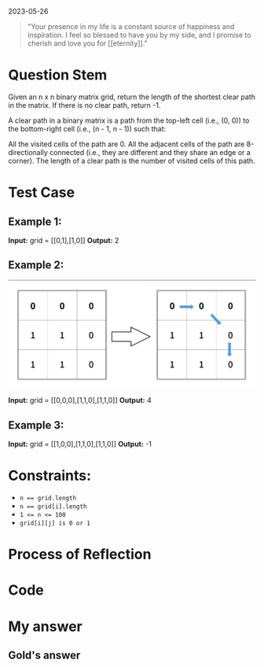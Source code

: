 2023-05-26 
>"Your presence in my life is a constant source of happiness and inspiration. I feel so blessed to have you by my side, and I promise to cherish and love you for [[eternity]]."
# Question Stem
Given an n x n binary matrix grid, return the length of the shortest clear path in the matrix. If there is no clear path, return -1.

A clear path in a binary matrix is a path from the top-left cell (i.e., (0, 0)) to the bottom-right cell (i.e., (n - 1, n - 1)) such that:

All the visited cells of the path are 0.
All the adjacent cells of the path are 8-directionally connected (i.e., they are different and they share an edge or a corner).
The length of a clear path is the number of visited cells of this path.






# Test Case
## **Example 1:**


**Input:** grid = \[\[0,1\],\[1,0\]\]
**Output:** 2

## **Example 2:**
![image.png](https://raw.githubusercontent.com/yuebaiqaq/Image/master/image/20230526142726.png)

**Input:** grid = \[\[0,0,0\],\[1,1,0\],\[1,1,0\]\]
**Output:** 4

## **Example 3:**
**Input:** grid = \[\[1,0,0\],\[1,1,0\],\[1,1,0\]\]
**Output:** -1



# Constraints:
-   `n == grid.length`
-   `n == grid[i].length`
-   `1 <= n <= 100`
-   `grid[i][j] is 0 or 1`




# Process of Reflection
>

# Code

# My answer


## Gold's answer
